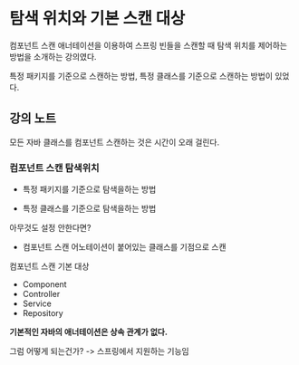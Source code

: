# 탐색 위치와 기본 스캔 대상

컴포넌트 스캔 애너테이션을 이용하여 스프링 빈들을 스캔할 때 탐색 위치를 제어하는 방법을 소개하는 강의였다.



특정 패키지를 기준으로 스캔하는 방법, 특정 클래스를 기준으로 스캔하는 방법이 있었다.



## 강의 노트

모든 자바 클래스를 컴포넌트 스캔하는 것은 시간이 오래 걸린다.



### 컴포넌트 스캔 탐색위치 

- 특정 패키지를 기준으로 탐색을하는 방법

- 특정 클래스를 기준으로 탐색을하는 방법



아무것도 설정 안한다면?

- 컴포넌트 스캔 어노테이션이 붙어있는 클래스를 기점으로 스캔





컴포넌트 스캔 기본 대상

- Component
- Controller
- Service
- Repository



**기본적인 자바의 애너테이션은 상속 관계가 없다.**

그럼 어떻게 되는건가? -> 스프링에서 지원하는 기능임



